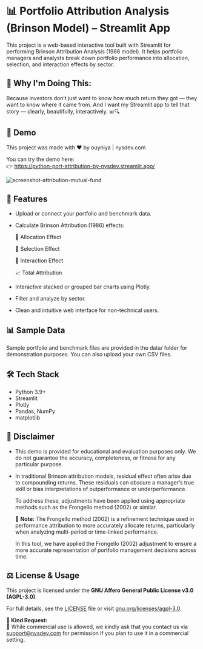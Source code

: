 # 📊 Portfolio Attribution Analysis (Brinson Model) – Streamlit App

This project is a web-based interactive tool built with Streamlit for performing Brinson Attribution Analysis (1986 model). It helps portfolio managers and analysts break down portfolio performance into allocation, selection, and interaction effects by sector.

## 🎯 Why I'm Doing This:

Because investors don’t just want to know how much return they got — they want to know where it came from. And I want my Streamlit app to tell that story — clearly, beautifully, interactively. 📊🔍


## 🧪 Demo

This project was made with ❤️ by ouyniya | nysdev.com

You can try the demo here:  
👉 https://python-port-attribution-by-nysdev.streamlit.app/

![screenshot-attribution-mutual-fund](images/screenshot-attribution-mutual-fund-ezgif.com-resize.gif)



## 🚀 Features
- Upload or connect your portfolio and benchmark data.
- Calculate Brinson Attribution (1986) effects:

  📌 Allocation Effect

  🎯 Selection Effect
  
  🔗 Interaction Effect

  📈 Total Attribution

- Interactive stacked or grouped bar charts using Plotly.
- Filter and analyze by sector.
- Clean and intuitive web interface for non-technical users.



## 📊 Sample Data

Sample portfolio and benchmark files are provided in the data/ folder for demonstration purposes. You can also upload your own CSV files.



## 🛠️ Tech Stack
- Python 3.9+
- Streamlit
- Plotly
- Pandas, NumPy
- matplotlib



## 📄 Disclaimer

- This demo is provided for educational and evaluation purposes only. We do not guarantee the accuracy, completeness, or fitness for any particular purpose.
- In traditional Brinson attribution models, residual effect often arise due to compounding returns. These residuals can obscure a manager’s true skill or bias interpretations of outperformance or underperformance. 

  To address these, adjustments have been applied using appropriate methods such as the Frongello method (2002) or similar.  

  📌 **Note:** The Frongello method (2002) is a refinement technique used in performance attribution to more accurately allocate returns, particularly when analyzing multi-period or time-linked performance.

  In this tool, we have applied the Frongello (2002) adjustment to ensure a more accurate representation of portfolio management decisions across time.



## ⚖️ License & Usage

This project is licensed under the **GNU Affero General Public License v3.0 (AGPL-3.0)**.

For full details, see the [LICENSE](./LICENSE) file or visit [gnu.org/licenses/agpl-3.0](https://www.gnu.org/licenses/agpl-3.0).


**💬 Kind Request:**  
  📌 While commercial use is allowed, we kindly ask that you contact us via support@nysdev.com for permission if you plan to use it in a commercial setting.

